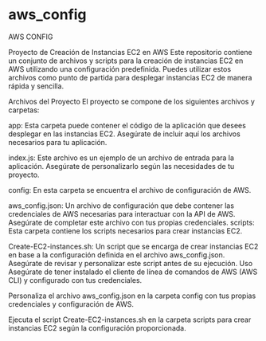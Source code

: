 # aws_config
AWS CONFIG

Proyecto de Creación de Instancias EC2 en AWS
Este repositorio contiene un conjunto de archivos y scripts para la creación de instancias EC2 en AWS utilizando una configuración predefinida. Puedes utilizar estos archivos como punto de partida para desplegar instancias EC2 de manera rápida y sencilla.

Archivos del Proyecto
El proyecto se compone de los siguientes archivos y carpetas:

app: Esta carpeta puede contener el código de la aplicación que desees desplegar en las instancias EC2. Asegúrate de incluir aquí los archivos necesarios para tu aplicación.

index.js: Este archivo es un ejemplo de un archivo de entrada para la aplicación. Asegúrate de personalizarlo según las necesidades de tu proyecto.

config: En esta carpeta se encuentra el archivo de configuración de AWS.

aws_config.json: Un archivo de configuración que debe contener las credenciales de AWS necesarias para interactuar con la API de AWS. Asegúrate de completar este archivo con tus propias credenciales.
scripts: Esta carpeta contiene los scripts necesarios para crear instancias EC2.

Create-EC2-instances.sh: Un script que se encarga de crear instancias EC2 en base a la configuración definida en el archivo aws_config.json. Asegúrate de revisar y personalizar este script antes de su ejecución.
Uso
Asegúrate de tener instalado el cliente de línea de comandos de AWS (AWS CLI) y configurado con tus credenciales.

Personaliza el archivo aws_config.json en la carpeta config con tus propias credenciales y configuración de AWS.

Ejecuta el script Create-EC2-instances.sh en la carpeta scripts para crear instancias EC2 según la configuración proporcionada.
